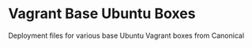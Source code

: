 # Vagrant Base Ubuntu Boxes

Deployment files for various base Ubuntu Vagrant boxes from Canonical

<!-- EOF -->
